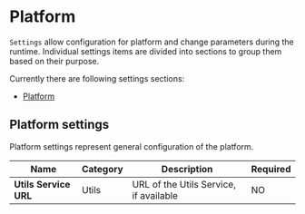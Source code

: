 # Platform

`Settings` allow configuration for platform and change parameters during the runtime. Individual settings items are divided into sections to group them based on their purpose.

Currently there are following settings sections:
- [Platform](#platform-settings)

## Platform settings

Platform settings represent general configuration of the platform.

| Name                  | Category | Description                            | Required                                             |
|-----------------------|----------|----------------------------------------|------------------------------------------------------|
| **Utils Service URL** | Utils    | URL of the Utils Service, if available | <span class="badge badge--danger" size="s">NO</span> |

